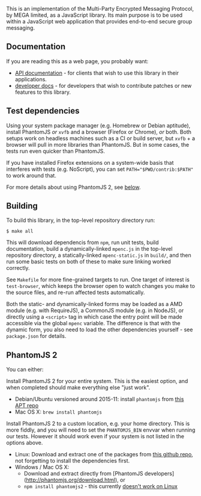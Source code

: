 This is an implementation of the Multi-Party Encrypted Messaging Protocol, by
MEGA limited, as a JavaScript library. Its main purpose is to be used within a
JavaScript web application that provides end-to-end secure group messaging.

## Documentation

If you are reading this as a web page, you probably want:

- [API documentation](../api/module-mpenc.html) - for clients that wish
  to use this library in their applications.
- [developer docs](../dev/module-mpenc.html) - for developers that wish
  to contribute patches or new features to this library.

## Test dependencies

Using your system package manager (e.g. Homebrew or Debian aptitude), install
PhantomJS *or* `xvfb` and a browser (Firefox or Chrome), *or* both. Both setups
work on headless machines such as a CI or build server, but `xvfb` + a browser
will pull in more libraries than PhantomJS. But in some cases, the tests run
even quicker than PhantomJS.

If you have installed Firefox extensions on a system-wide basis that interferes
with tests (e.g. NoScript), you can set `PATH="$PWD/contrib:$PATH"` to work
around that.

For more details about using PhantomJS 2, see [below](#PhantomJS_2).

## Building

To build this library, in the top-level repository directory run:

    $ make all

This will download dependencis from `npm`, run unit tests, build documentation,
build a dynamically-linked `mpenc.js` in the top-level repository directory, a
statically-linked `mpenc-static.js` in `build/`, and then run some basic tests
on both of these to make sure linking worked correctly.

See `Makefile` for more fine-grained targets to run. One target of interest is
`test-browser`, which keeps the browser open to watch changes you make to the
source files, and re-run affected tests automatically.

Both the static- and dynamically-linked forms may be loaded as a AMD module
(e.g. with RequireJS), a CommonJS module (e.g. in NodeJS), or directly using a
`<script>` tag in which case the entry point will be made accessible via the
global `mpenc` variable. The difference is that with the dynamic form, you also
need to load the other dependencies yourself - see `package.json` for details.

<a name="PhantomJS_2"></a>
## PhantomJS 2

You can either:

Install PhantomJS 2 for your entire system. This is the easiest option, and
when completed should make everything else "just work".

- Debian/Ubuntu versioned around 2015-11: install `phantomjs` from [this APT
  repo](https://people.debian.org/~infinity0/apt/)
- Mac OS X: `brew install phantomjs`

Install PhantomJS 2 to a custom location, e.g. your home directory. This is
more fiddly, and you will need to set the `PHANTOMJS_BIN` envvar when running
our tests. However it should work even if your system is not listed in the
options above.

- Linux: Download and extract one of the packages from [this github
  repo](https://github.com/bprodoehl/phantomjs/releases/), not forgetting to
  install the dependencies first.
- Windows / Mac OS X:
  - Download and extract directly from [PhantomJS
    developers] (http://phantomjs.org/download.html), or
  - `npm install phantomjs2` - this currently [doesn't work on
    Linux](https://github.com/zeevl/phantomjs2/pull/3)
